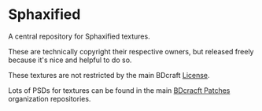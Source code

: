 Sphaxified
==========

A central repository for Sphaxified textures.

These are technically copyright their respective owners, but released freely because it's nice and helpful to do so.

These textures are not restricted by the main BDcraft [License](http://bdcraft.net/license-terms-of-use).

Lots of PSDs for textures can be found in the main [BDcracft Patches](https://github.com/BDcraft-Patches) organization repositories.
